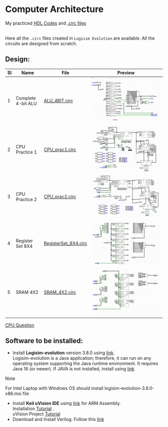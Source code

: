 # Computer Architecture
My practiced [HDL Codes](https://github.com/Tanvir-Mahamood/Circuit-Design/tree/main/Verilog) 
and [.circ files](https://github.com/Tanvir-Mahamood/Circuit-Design/tree/main/Logisim%20Evoluation)<br><br>

Here all the `.circ` files created in `Logisim Evolution` are available. All the circuits are designed from scratch.<br>
## Design:
| SI | Name | File | Preview |
|---|---|---|---|
| 1 | Complete 4-bit ALU | [ALU_4BIT.circ](https://github.com/Tanvir-Mahamood/Computer-Architecture/blob/main/ALU_4BIT.circ) | ![alt text](https://github.com/Tanvir-Mahamood/Computer-Architecture/blob/main/Architecture/ALU/alu.jpg) |
| 2 | CPU Practice 1 | [CPU_prac1.circ](https://github.com/Tanvir-Mahamood/Computer-Architecture/blob/main/CPU_prac1.circ) | ![alt text](https://github.com/Tanvir-Mahamood/Computer-Architecture/blob/main/Architecture/cpu1/cpu1.jpg) |
| 3 | CPU Practice 2 | [CPU_prac2.circ](https://github.com/Tanvir-Mahamood/Computer-Architecture/blob/main/CPU_prac2.circ) | ![alt text](https://github.com/Tanvir-Mahamood/Computer-Architecture/blob/main/Architecture/cpu2/cpu2.jpg) |
| 4 | Register Set 8X4 | [RegisterSet_8X4.circ](https://github.com/Tanvir-Mahamood/Computer-Architecture/blob/main/RegisterSet_8X4.circ) | ![alt text](https://github.com/Tanvir-Mahamood/Computer-Architecture/blob/main/Architecture/rf8X4.jpg) |
| 5 | SRAM 4X2 | [SRAM_4X2.circ](https://github.com/Tanvir-Mahamood/Computer-Architecture/blob/main/SRAM_4X2.circ) | ![alt text](https://github.com/Tanvir-Mahamood/Computer-Architecture/blob/main/Architecture/sram4X2.jpg) |

[CPU Question](https://docs.google.com/document/d/1QAxX_nC_oK-EPebPyeNBcyt8JHZ8gJWBkOBG93cyLCc/edit?usp=sharing)

## Software to be installed:
- Install **Logisim-evolution** version 3.8.0 using [link](https://github.com/logisim-evolution/logisim-evolution/releases). <br>
Logisim-evolution is a Java application; therefore, it can run on any operating system supporting the Java runtime environment. 
It requires Java 16 (or newer). If JAVA is not installed, install using [link](https://www.oracle.com/java/technologies/downloads/)
> [!NOTE]
>  For Intel Laptop with Windows OS should install logisim-evolution-3.8.0-x86.msi file
- Install **Keil uVision IDE** using [link](https://www.keil.com/demo/eval/arm.htm) for ARM Assembly. <br> Installation [Tutorial](https://www.youtube.com/watch?v=buQtJjgw2pE) .<br>
uVision Project [Tutorial](https://www.labs.cs.uregina.ca/301/ARM/lecture.php)
- Download and Install Verilog. Follow this [link](https://github.com/Tanvir-Mahamood/Circuit-Design/blob/main/README.md#Verilog)
